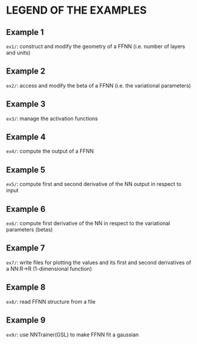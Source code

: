 # LEGEND OF THE EXAMPLES



## Example 1

`ex1/`: construct and modify the geometry of a FFNN (i.e. number of layers and units)



## Example 2

`ex2/`: access and modify the beta of a FFNN (i.e. the variational parameters)



## Example 3

`ex3/`: manage the activation functions



## Example 4

`ex4/`: compute the output of a FFNN



## Example 5

`ex5/`: compute first and second derivative of the NN output in respect to input



## Example 6

`ex6/`: compute first derivative of the NN in respect to the variational parameters (betas)



## Example 7

`ex7/`: write files for plotting the values and its first and second derivatives of a NN:R->R (1-dimensional function)



## Example 8

`ex8/`: read FFNN structure from a file



## Example 9

`ex9/`: use NNTrainer(GSL) to make FFNN fit a gaussian
